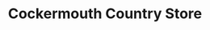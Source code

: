 ---
title: "Cockermouth Country Store"
url: /cockermouth/cockermouth-country-store/
shop: Landwirtschaftlich
---